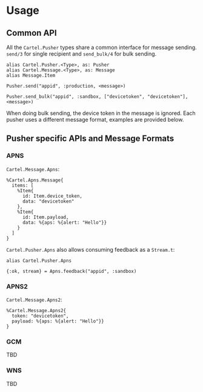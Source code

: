# Usage

## Common API

All the `Cartel.Pusher` types share a common interface for message sending.
`send/3` for single recipient and `send_bulk/4` for bulk sending.

    alias Cartel.Pusher.<Type>, as: Pusher
    alias Cartel.Message.<Type>, as: Message
    alias Message.Item

    Pusher.send("appid", :production, <message>)

    Pusher.send_bulk("appid", :sandbox, ["devicetoken", "devicetoken"], <message>)

When doing bulk sending, the device token in the message is ignored.
Each pusher uses a different message format, examples are provided below.

## Pusher specific APIs and Message Formats

### APNS

`Cartel.Message.Apns`:

    %Cartel.Apns.Message{
      items: [
        %Item{
          id: Item.device_token,
          data: "devicetoken"
        },
        %Item{
          id: Item.payload,
          data: %{aps: %{alert: "Hello"}}
        }
      ]
    }

`Cartel.Pusher.Apns` also allows consuming feedback as a `Stream.t`:

    alias Cartel.Pusher.Apns

    {:ok, stream} = Apns.feedback("appid", :sandbox)

### APNS2

`Cartel.Message.Apns2`:

    %Cartel.Message.Apns2{
      token: "devicetoken",
      payload: %{aps: %{alert: "Hello"}}
    }

### GCM

TBD

### WNS

TBD
